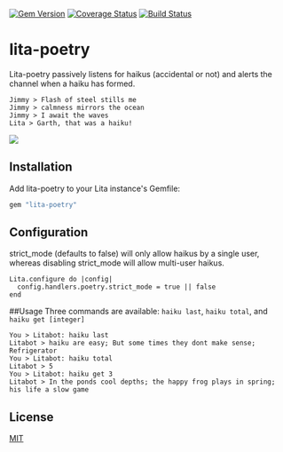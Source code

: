 [![Gem Version](https://badge.fury.io/rb/lita-poetry.svg)](http://badge.fury.io/rb/lita-poetry) [![Coverage Status](https://coveralls.io/repos/chriswoodrich/lita-poetry/badge.svg?branch=v0.0.1)](https://coveralls.io/r/chriswoodrich/lita-poetry?branch=v0.0.1) [![Build Status](https://travis-ci.org/chriswoodrich/lita-poetry.svg?branch=v0.0.1)](https://travis-ci.org/chriswoodrich/lita-poetry)

# lita-poetry

Lita-poetry passively listens for haikus (accidental or not) and alerts the channel when a haiku has formed.

```
Jimmy > Flash of steel stills me
Jimmy > calmness mirrors the ocean
Jimmy > I await the waves
Lita > Garth, that was a haiku!
```

![](http://28.media.tumblr.com/tumblr_l92fudoiME1qas5kdo1_500.png)


## Installation

Add lita-poetry to your Lita instance's Gemfile:

``` ruby
gem "lita-poetry"
```

## Configuration

strict_mode (defaults to false) will only allow haikus by a single user, whereas disabling strict_mode will allow multi-user haikus.
```
Lita.configure do |config|
  config.handlers.poetry.strict_mode = true || false
end
```

##Usage
Three commands are available: ```haiku last```, ```haiku total```, and ```haiku get [integer]```
```
You > Litabot: haiku last
Litabot > haiku are easy; But some times they dont make sense; Refrigerator
You > Litabot: haiku total
Litabot > 5
You > Litabot: haiku get 3
Litabot > In the ponds cool depths; the happy frog plays in spring; his life a slow game
```


## License

[MIT](http://opensource.org/licenses/MIT)
